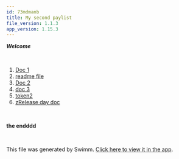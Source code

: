 ```yaml
---
id: 73mdmanb
title: My second paylist
file_version: 1.1.3
app_version: 1.15.3
---
```


<!-- Intro - Do not remove this comment -->
**_Welcome_**

<br/>

<!-- Steps - Do not remove this comment -->
1. [Doc 1](doc-1.yk9zui6x.sw.md)
2. [readme file](README.md)
3. [Doc 2](doc-2.q25ndpia.sw.md)
4. [doc 3 ](doc-3.w3b71auo.sw.md)
5. [token2](token2.w0yc6iin.sw.md)
6. [zRelease day doc](zrelease-day-doc.d8mbkz15.sw.md)


<br/>

<!-- Summary - Do not remove this comment -->
**the endddd**

<br/>

This file was generated by Swimm. [Click here to view it in the app](https://swimm-web-app.web.app/repos/Z2l0aHViJTNBJTNBZWNvbW0lM0ElM0Ftb3NoaWtzd2ltbQ==/playlists/73mdmanb).
